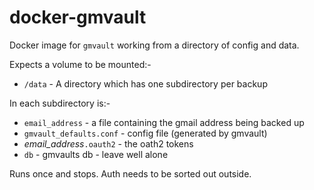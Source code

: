 # docker-gmvault

Docker image for `gmvault` working from a directory of config and data.

Expects a volume to be mounted:-

* `/data` - A directory which has one subdirectory per backup

In each subdirectory is:-

* `email_address` - a file containing the gmail address being backed up
* `gmvault_defaults.conf` - config file (generated by gmvault)
* *email\_address*`.oauth2` - the oath2 tokens
* `db` - gmvaults db - leave well alone

Runs once and stops.  Auth needs to be sorted out outside.
